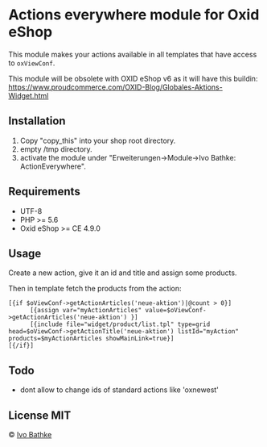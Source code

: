# Actions everywhere module for Oxid eShop

This module makes your actions available in all templates that have access to `oxViewConf`.


This module will be obsolete with OXID eShop v6 as it will have this buildin: https://www.proudcommerce.com/OXID-Blog/Globales-Aktions-Widget.html

## Installation
1. Copy "copy_this" into your shop root directory. 
2. empty /tmp directory. 
3. activate the module under "Erweiterungen->Module->Ivo Bathke: ActionEverywhere".

## Requirements
- UTF-8
- PHP >= 5.6
- Oxid eShop >= CE 4.9.0

## Usage
Create a new action, give it an id and title and assign some products.  

Then in template fetch the products from the action:  

    [{if $oViewConf->getActionArticles('neue-aktion')|@count > 0}]
          [{assign var="myActionArticles" value=$oViewConf->getActionArticles('neue-aktion') }]
          [{include file="widget/product/list.tpl" type=grid head=$oViewConf->getActionTitle('neue-aktion') listId="myAction" products=$myActionArticles showMainLink=true}]
    [{/if}]

## Todo 
- dont allow to change ids of standard actions like 'oxnewest'

## License MIT

© [Ivo Bathke](https://oxid.ivo-bathke.name)
